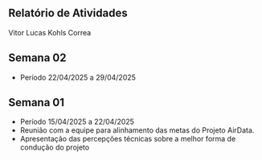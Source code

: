## Relatório de Atividades

Vitor Lucas Kohls Correa


## Semana 02

- Período 22/04/2025 a 29/04/2025


##  Semana 01

- Período 15/04/2025 a 22/04/2025
- Reunião com a equipe para alinhamento das metas do Projeto AirData.
- Apresentação das percepções técnicas sobre a melhor forma de condução do projeto 



